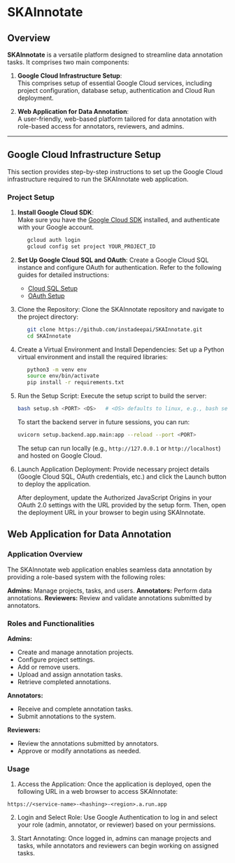 # SKAInnotate

## Overview

**SKAInnotate** is a versatile platform designed to streamline data annotation tasks. It comprises two main components:

1. **Google Cloud Infrastructure Setup**:  
   This comprises setup of essential Google Cloud services, including project configuration, database setup, authentication and Cloud Run deployment.

2. **Web Application for Data Annotation**:  
   A user-friendly, web-based platform tailored for data annotation with role-based access for annotators, reviewers, and admins.

---

## Google Cloud Infrastructure Setup

This section provides step-by-step instructions to set up the Google Cloud infrastructure required to run the SKAInnotate web application.

### Project Setup

1. **Install Google Cloud SDK**:  
   Make sure you have the [Google Cloud SDK](https://cloud.google.com/sdk/docs/install) installed, and authenticate with your Google account.

   ```sh
      gcloud auth login
      gcloud config set project YOUR_PROJECT_ID
   ```
2. **Set Up Google Cloud SQL and OAuth**:
   Create a Google Cloud SQL instance and configure OAuth for authentication. Refer to the following guides for detailed instructions:

   * [Cloud SQL Setup](/setup/docs/)
   * [OAuth Setup](/setup/docs/)
3. Clone the Repository:
   Clone the SKAInnotate repository and navigate to the project directory:
   
   ```sh
      git clone https://github.com/instadeepai/SKAInnotate.git
      cd SKAInnotate
   ```
4. Create a Virtual Environment and Install Dependencies:
   Set up a Python virtual environment and install the required libraries:

   ```sh
      python3 -m venv env
      source env/bin/activate
      pip install -r requirements.txt
   ```

5. Run the Setup Script:
   Execute the setup script to build the server:

   ```sh
   bash setup.sh <PORT> <OS>   # <OS> defaults to linux, e.g., bash setup.sh 8000 macos
   ```
   To start the backend server in future sessions, you can run:
   
   ```sh
   uvicorn setup.backend.app.main:app --reload --port <PORT>
   ```
   The setup can run locally (e.g., `http://127.0.0.1` or `http://localhost`) and hosted on Google Cloud.

6. Launch Application Deployment:
   Provide necessary project details (Google Cloud SQL, OAuth credentials, etc.) and click the Launch button to deploy the application.

   After deployment, update the Authorized JavaScript Origins in your OAuth 2.0 settings with the URL provided by the setup form. Then, open the deployment URL in your browser to begin using SKAInnotate.

## Web Application for Data Annotation
### Application Overview
   The SKAInnotate web application enables seamless data annotation by providing a role-based system with the following roles:
   
   **Admins:** Manage projects, tasks, and users.
   **Annotators:** Perform data annotations.
   **Reviewers:** Review and validate annotations submitted by annotators.
   
### Roles and Functionalities
   **Admins:**
   * Create and manage annotation projects.
   * Configure project settings.
   * Add or remove users.
   * Upload and assign annotation tasks.
   * Retrieve completed annotations.
     
   **Annotators:**
   * Receive and complete annotation tasks.
   * Submit annotations to the system.
     
   **Reviewers:**
   * Review the annotations submitted by annotators.
   * Approve or modify annotations as needed.
   
   ### Usage
   1. Access the Application:
   Once the application is deployed, open the following URL in a web browser to access SKAInnotate:
   
   ```plaintext
   https://<service-name>-<hashing>-<region>.a.run.app
   ```
   2. Login and Select Role:
   Use Google Authentication to log in and select your role (admin, annotator, or reviewer) based on your permissions.
   
   3. Start Annotating:
   Once logged in, admins can manage projects and tasks, while annotators and reviewers can begin working on assigned tasks.
